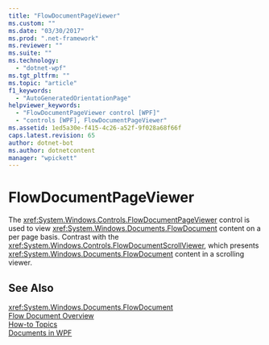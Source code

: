 ```yaml
---
title: "FlowDocumentPageViewer"
ms.custom: ""
ms.date: "03/30/2017"
ms.prod: ".net-framework"
ms.reviewer: ""
ms.suite: ""
ms.technology: 
  - "dotnet-wpf"
ms.tgt_pltfrm: ""
ms.topic: "article"
f1_keywords: 
  - "AutoGeneratedOrientationPage"
helpviewer_keywords: 
  - "FlowDocumentPageViewer control [WPF]"
  - "controls [WPF], FlowDocumentPageViewer"
ms.assetid: 1ed5a30e-f415-4c26-a52f-9f028a68f66f
caps.latest.revision: 65
author: dotnet-bot
ms.author: dotnetcontent
manager: "wpickett"
---
```

# FlowDocumentPageViewer
The <xref:System.Windows.Controls.FlowDocumentPageViewer> control is used to view <xref:System.Windows.Documents.FlowDocument> content on a per page basis. Contrast with the <xref:System.Windows.Controls.FlowDocumentScrollViewer>, which presents <xref:System.Windows.Documents.FlowDocument> content in a scrolling viewer.  
  
## See Also  
 <xref:System.Windows.Documents.FlowDocument>   
 [Flow Document Overview](../../../../docs/framework/wpf/advanced/flow-document-overview.md)   
 [How-to Topics](../../../../docs/framework/wpf/advanced/flow-content-elements-how-to-topics.md)   
 [Documents in WPF](../../../../docs/framework/wpf/advanced/documents-in-wpf.md)
